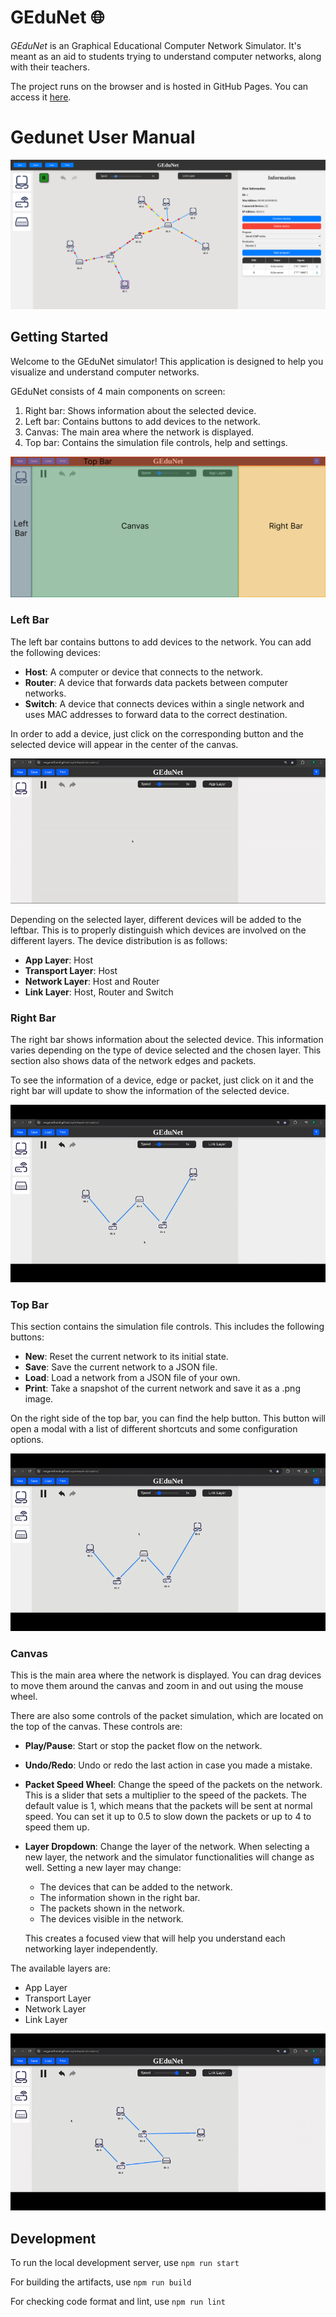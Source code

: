 # GEduNet 🌐

_GEduNet_ is an Graphical Educational Computer Network Simulator.
It's meant as an aid to students trying to understand computer networks, along with their teachers.

The project runs on the browser and is hosted in GitHub Pages.
You can access it [here](https://megaredhand.github.io/network-simulator/).

# Gedunet User Manual

![Preview of the simulator. Shows multiple hosts, routers and switches. Some network packets are being sent through the network.](./img/0_full-preview.png)

## Getting Started

Welcome to the GEduNet simulator! This application is designed to help you visualize and understand computer networks.

GEduNet consists of 4 main components on screen:

1. Right bar: Shows information about the selected device.
2. Left bar: Contains buttons to add devices to the network.
3. Canvas: The main area where the network is displayed.
4. Top bar: Contains the simulation file controls, help and settings.

![Components of the App](./img/1_Start_Colores.jpg)

### Left Bar

The left bar contains buttons to add devices to the network. You can add the following devices:

- **Host**: A computer or device that connects to the network.
- **Router**: A device that forwards data packets between computer networks.
- **Switch**: A device that connects devices within a single network and uses MAC addresses to forward data to the correct destination.

In order to add a device, just click on the corresponding button and the selected device will appear in the center of the canvas.

<p align="center">
  <img src="./img/2_Add_device.gif" alt="Adding a Device" />
</p>

Depending on the selected layer, different devices will be added to the leftbar. This is to properly distinguish which devices
are involved on the different layers.
The device distribution is as follows:

- **App Layer**: Host
- **Transport Layer**: Host
- **Network Layer**: Host and Router
- **Link Layer**: Host, Router and Switch

### Right Bar

The right bar shows information about the selected device. This information varies depending on the type of device selected and
the chosen layer. This section also shows data of the network edges and packets.

To see the information of a device, edge or packet, just click on it and the right bar will update to show the information of the selected device.

<p align="center">
  <img src="./img/3_Select_Device.gif" alt="Selecting Device" />
</p>

### Top Bar

This section contains the simulation file controls. This includes the following buttons:

- **New**: Reset the current network to its initial state.
- **Save**: Save the current network to a JSON file.
- **Load**: Load a network from a JSON file of your own.
- **Print**: Take a snapshot of the current network and save it as a .png image.

On the right side of the top bar, you can find the help button. This button will open a modal with a list of different shortcuts
and some configuration options.

<p align="center">
  <img src="./img/4_Top_Bar_Overview.gif" alt="Top Bar Overview" />
</p>

### Canvas

This is the main area where the network is displayed. You can drag devices to move them around the canvas and zoom in and out using the mouse wheel.

There are also some controls of the packet simulation, which are located on the top of the canvas. These controls are:

- **Play/Pause**: Start or stop the packet flow on the network.
- **Undo/Redo**: Undo or redo the last action in case you made a mistake.
- **Packet Speed Wheel**: Change the speed of the packets on the network. This is a slider that sets a multiplier to the speed of the packets. The default value is 1, which means that the packets will be sent at normal speed. You can set it up to 0.5 to slow down the packets or up to 4 to speed them up.
- **Layer Dropdown**: Change the layer of the network. When selecting a new layer, the network and the simulator functionalities will change as well. Setting a new layer may change:
  - The devices that can be added to the network.
  - The information shown in the right bar.
  - The packets shown in the network.
  - The devices visible in the network.
  
  This creates a focused view that will help you understand each networking layer independently.
  

The available layers are:
  - App Layer
  - Transport Layer
  - Network Layer
  - Link Layer


<p align="center">
  <img src="./img/5_Canvas_Overview.gif" alt="Canvas Overview" />
</p>


## Development

To run the local development server, use `npm run start`

For building the artifacts, use `npm run build`

For checking code format and lint, use `npm run lint`
